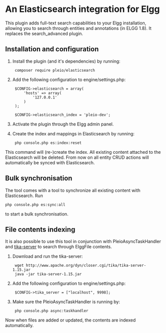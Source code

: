 # An Elasticsearch integration for Elgg
This plugin adds full-text search capabilities to your Elgg installation, allowing you to search through entities and annotations (in ELGG 1.8). It replaces the search_advanced plugin.

## Installation and configuration
1. Install the plugin (and it's dependencies) by running:

        composer require pleio/elasticsearch

2. Add the following configuration to engine/settings.php:

        $CONFIG->elasticsearch = array(
            'hosts' => array(
                '127.0.0.1'
            )
        );

        $CONFIG->elasticsearch_index = 'pleio-dev';

3. Activate the plugin through the Elgg admin panel.
4. Create the index and mappings in Elasticsearch by running:

        php console.php es:index:reset

This command will (re-)create the index. All existing content attached to the Elasticsearch will be deleted. From now on all entity CRUD actions will automatically be synced with Elasticsearch.

## Bulk synchronisation
The tool comes with a tool to synchronize all existing content with Elasticsearch. Run

    php console.php es:sync:all

to start a bulk synchronisation.

## File contents indexing
It is also possible to use this tool in conjunction with PleioAsyncTaskHandler and [tika-server](https://tika.apache.org/download.html) to search through ElggFile contents.

1. Download and run the tika-server:

        wget http://www.apache.org/dyn/closer.cgi/tika/tika-server-1.15.jar
        java -jar tika-server-1.15.jar

2. Add the following configuration to engine/settings.php:

        $CONFIG->tika_server = ["localhost", 9998];

3. Make sure the PleioAsyncTaskHandler is running by:

        php console.php async:taskhandler

Now when files are added or updated, the contents are indexed automatically.
